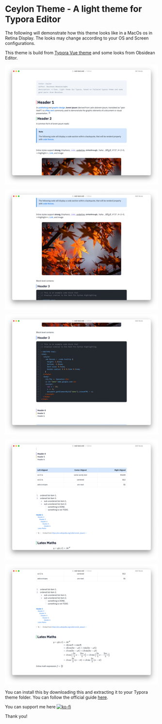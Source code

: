 # Ceylon Theme - A light theme for Typora Editor

The following will demonstrate how this theme looks like in a MacOs os in Retina Display. The looks may change according to your OS and Screen configurations.

This theme is build from [Typora Vue theme](https://github.com/blinkfox/typora-vue-theme) and some looks from Obsidean Editor.

![img](./img/SCR-20240219-ubhu.png)

![img](./img/SCR-20240219-ubss.png)

![img](./img/SCR-20240219-ubul.png)

![img](./img/SCR-20240219-ubwx.png)

![img](./img/SCR-20240219-ubxw.png)

You can install this by downloading this and extracting it to your Typora theme folder. You can follow the official guide [here](https://theme.typora.io/doc/Install-Theme/).

You can support me here [![ko-fi](https://ko-fi.com/img/githubbutton_sm.svg)](https://ko-fi.com/G2G2UOIB9)

Thank you!